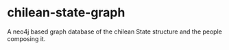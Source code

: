 # chilean-state-graph
A neo4j based graph database of the chilean State structure and the people composing it.
